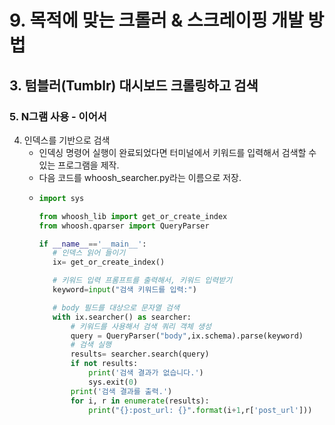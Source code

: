# 9. 목적에 맞는 크롤러 & 스크레이핑 개발 방법
## 3. 텀블러(Tumblr) 대시보드 크롤링하고 검색
### 5. N그램 사용 - 이어서
4. 인덱스를 기반으로 검색
   - 인덱싱 명령어 실행이 완료되었다면 터미널에서 키워드를 입력해서 검색할 수 있는 프로그램을 제작.
   - 다음 코드를 whoosh_searcher.py라는 이름으로 저장.
   - ```python
     import sys
     
     from whoosh_lib import get_or_create_index
     from whoosh.qparser import QueryParser

     if __name__=='__main__':
        # 인덱스 읽어 들이기
        ix= get_or_create_index()

        # 키워드 입력 프롬프트를 출력해서, 키워드 입력받기
        keyword=input("검색 키워드를 입력:")

        # body 필드를 대상으로 문자열 검색
        with ix.searcher() as searcher:
            # 키워드를 사용해서 검색 쿼리 객체 생성
            query = QueryParser("body",ix.schema).parse(keyword)
            # 검색 실행
            results= searcher.search(query)
            if not results:
                print('검색 결과가 없습니다.')
                sys.exit(0)
            print('검색 결과를 출력.')
            for i, r in enumerate(results):
                print("{}:post_url: {}".format(i+1,r['post_url']))
    ```